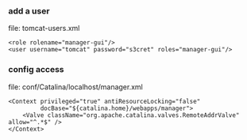 ### add a user
file: tomcat-users.xml
```
<role rolename="manager-gui"/>
<user username="tomcat" password="s3cret" roles="manager-gui"/>
```

### config access
file:  conf/Catalina/localhost/manager.xml 

```
<Context privileged="true" antiResourceLocking="false" 
         docBase="${catalina.home}/webapps/manager">
    <Valve className="org.apache.catalina.valves.RemoteAddrValve" allow="^.*$" />
</Context>
```
